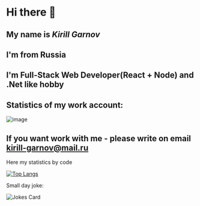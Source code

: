 # Hi there 👋
## My name is *Kirill Garnov*
## I'm from Russia

## I'm Full-Stack Web Developer(React + Node) and .Net like hobby
## Statistics of my work account:
![image](https://user-images.githubusercontent.com/57805489/230648523-999897e8-43cd-4627-8aef-2645500ba189.png)

## If you want work with me - please write on email kirill-garnov@mail.ru

Here my statistics by code

[![Top Langs](https://github-readme-stats.vercel.app/api/top-langs/?username=VonragLirik&layout=compact)](https://github.com/anuraghazra/github-readme-stats)

Small day joke:

![Jokes Card](https://readme-jokes.vercel.app/api)
